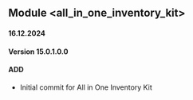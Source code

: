## Module <all_in_one_inventory_kit>

#### 16.12.2024
#### Version 15.0.1.0.0
#### ADD
- Initial commit for All in One Inventory Kit
